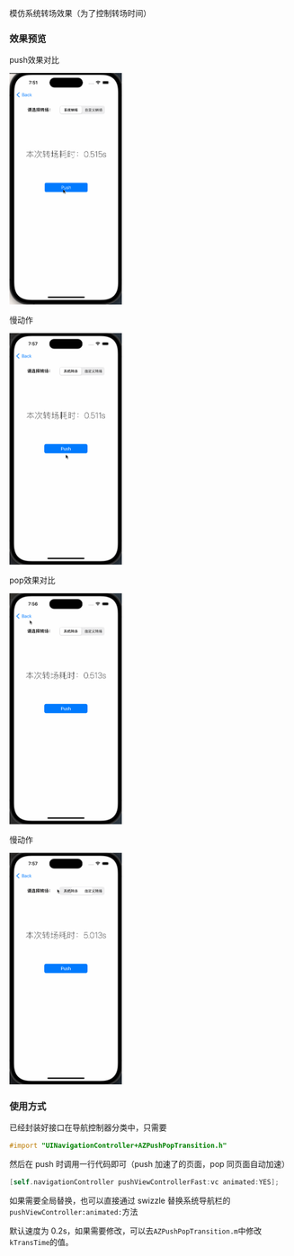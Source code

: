 模仿系统转场效果（为了控制转场时间）

### 效果预览

push效果对比

<img src="gif/push转场对比.gif" alt="push转场对比" style="zoom:47%;" />

慢动作

<img src="gif/push转场对比_slow.gif" alt="push转场对比_slow" style="zoom:47%;" />

pop效果对比

<img src="gif/pop转场对比.gif" alt="pop转场对比" style="zoom:47%;" />

慢动作

<img src="gif/pop转场对比_slow.gif" alt="pop转场对比_slow" style="zoom:47%;" />

### 使用方式

已经封装好接口在导航控制器分类中，只需要

```objective-c
#import "UINavigationController+AZPushPopTransition.h"
```

然后在 push 时调用一行代码即可（push 加速了的页面，pop 同页面自动加速）

```objective-c
[self.navigationController pushViewControllerFast:vc animated:YES];
```

如果需要全局替换，也可以直接通过 swizzle 替换系统导航栏的`pushViewController:animated:`方法

默认速度为 0.2s，如果需要修改，可以去`AZPushPopTransition.m`中修改`kTransTime`的值。

